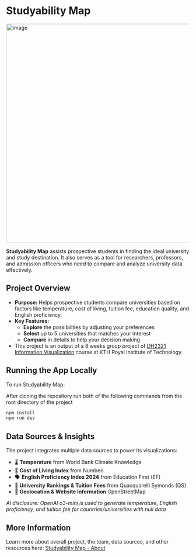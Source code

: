# Studyability Map

<img width="600" alt="image" src="https://gits-15.sys.kth.se/storage/user/27025/files/cc8c7c94-5f62-4a0f-972d-e4506dcbefd5">

**Studyability Map** assists prospective students in finding the ideal university and study destination. It also serves as a tool for researchers, professors, and admission officers who need to compare and analyze university data effectively.

## Project Overview

- **Purpose:** Helps prospective students compare universities based on factors like temperature, cost of living, tuition fee, education quality, and English proficiency.
- **Key Features:**
  - **Explore** the possibilities by adjusting your preferences
  - **Select** up to 5 universities that matches your interest
  - **Compare** in details to help your decision making
- This project is an output of a 8 weeks group project of [DH2321 Information Visualization](https://www.kth.se/student/kurser/kurs/DH2321?l=en) course at KTH Royal Institute of Technology.

## Running the App Locally

To run Studyability Map:

After cloning the repository run both of the following commands from the root directory of the project
```bash
npm install
npm run dev
```

## Data Sources & Insights

The project integrates multiple data sources to power its visualizations:

- 🌡️ **Temperature** from World Bank Climate Knowledge
- 💸 **Cost of Living Index** from Numbeo
- 🗣️ **English Proficiency Index 2024** from Education First (EF)
- 🏫 **University Rankings & Tuition Fees** from Quacquarelli Symonds (QS)
- 📍 **Geolocation & Website Information** OpenStreetMap

*AI disclosure: OpenAI o3-mini is used to generate temperature, English proficiency, and tuition fee for countries/universities with null data*

## More Information

Learn more about overall project, the team, data sources, and other resources here: [Studyability Map - About](https://gits-15.sys.kth.se/pages/DH2321-2025-Group-10/studyability/about)
